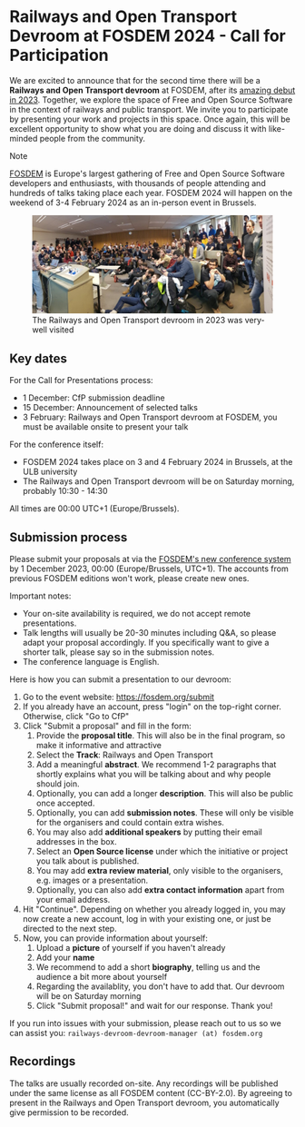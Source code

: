 # Railways and Open Transport Devroom at FOSDEM 2024 - Call for Participation

We are excited to announce that for the second time there will be a **Railways and Open Transport devroom** at FOSDEM, after its [amazing debut in 2023](https://archive.fosdem.org/2023/schedule/track/railways_and_open_transport/). Together, we explore the space of Free and Open Source Software in the context of railways and public transport. We invite you to participate by presenting your work and projects in this space. Once again, this will be excellent opportunity to show what you are doing and discuss it with like-minded people from the community.

> [!NOTE]
> [FOSDEM](https://fosdem.org) is Europe's largest gathering of Free and Open Source Software developers and enthusiasts, with thousands of people attending and hundreds of talks taking place each year. FOSDEM 2024 will happen on the weekend of 3-4 February 2024 as an in-person event in Brussels.

<figure>
  <img src="img/fosdem-2023-crowd.jpg" alt="Picture from the devroom in 2023">
  <figcaption>The Railways and Open Transport devroom in 2023 was very-well visited</figcaption>
</figure>


## Key dates

For the Call for Presentations process:
* 1 December: CfP submission deadline
* 15 December: Announcement of selected talks
* 3 February: Railways and Open Transport devroom at FOSDEM, you must be available onsite to present your talk

For the conference itself:
* FOSDEM 2024 takes place on 3 and 4 February 2024 in Brussels, at the ULB university
* The Railways and Open Transport devroom will be on Saturday morning, probably 10:30 - 14:30

All times are 00:00 UTC+1 (Europe/Brussels).


## Submission process

Please submit your proposals at via the [FOSDEM's new conference system](https://fosdem.org/submit) by 1 December 2023, 00:00 (Europe/Brussels, UTC+1). The accounts from previous FOSDEM editions won't work, please create new ones.

Important notes:
* Your on-site availability is required, we do not accept remote presentations.
* Talk lengths will usually be 20-30 minutes including Q&A, so please adapt your proposal accordingly. If you specifically want to give a shorter talk, please say so in the submission notes.
* The conference language is English.

Here is how you can submit a presentation to our devroom:

1. Go to the event website: https://fosdem.org/submit
2. If you already have an account, press "login" on the top-right corner. Otherwise, click "Go to CfP"
3. Click "Submit a proposal" and fill in the form:
    1. Provide the **proposal title**. This will also be in the final program, so make it informative and attractive
    2. Select the **Track**: Railways and Open Transport
    3. Add a meaningful **abstract**. We recommend 1-2 paragraphs that shortly explains what you will be talking about and why people should join.
    4. Optionally, you can add a longer **description**. This will also be public once accepted.
    5. Optionally, you can add **submission notes**. These will only be visible for the organisers and could contain extra wishes.
    6. You may also add **additional speakers** by putting their email addresses in the box.
    7. Select an **Open Source license** under which the initiative or project you talk about is published.
    8. You may add **extra review material**, only visible to the organisers, e.g. images or a presentation.
    9. Optionally, you can also add **extra contact information** apart from your email address.
4. Hit "Continue". Depending on whether you already logged in, you may now create a new account, log in with your existing one, or just be directed to the next step.
5. Now, you can provide information about yourself:
    1. Upload a **picture** of yourself if you haven't already
    2. Add your **name**
    3. We recommend to add a short **biography**, telling us and the audience a bit more about yourself
    4. Regarding the availablity, you don't have to add that. Our devroom will be on Saturday morning
    5. Click "Submit proposal!" and wait for our response. Thank you!

If you run into issues with your submission, please reach out to us so we can
assist you: `railways-devroom-devroom-manager (at) fosdem.org`


## Recordings

The talks are usually recorded on-site. Any recordings will be published under
the same license as all FOSDEM content (CC-BY-2.0). By agreeing to present in the
Railways and Open Transport devroom, you automatically give permission to be
recorded.

